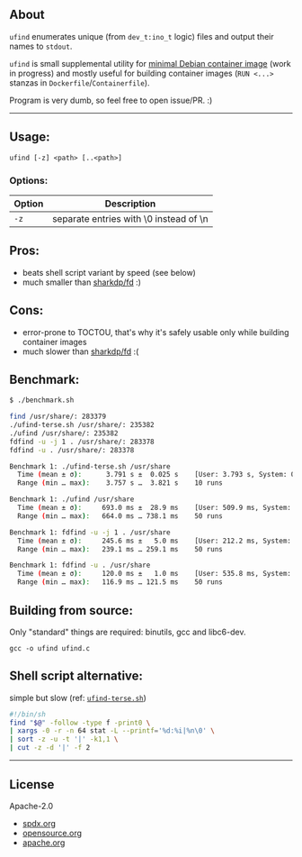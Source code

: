 ## About

`ufind` enumerates unique (from `dev_t:ino_t` logic) files and output their names to `stdout`.

`ufind` is small supplemental utility for [minimal Debian container image](https://github.com/rockdrilla/docker-debian) (work in progress) and mostly useful for building container images (`RUN <...>` stanzas in `Dockerfile`/`Containerfile`).

Program is very dumb, so feel free to open issue/PR. :)

---

## Usage:

`ufind [-z] <path> [..<path>]`

### Options:

| Option | Description                            |
| ------ | -------------------------------------- |
|  `-z`  | separate entries with \0 instead of \n |

## Pros:

- beats shell script variant by speed (see below)
- much smaller than [sharkdp/fd](https://github.com/sharkdp/fd) :)

## Cons:

- error-prone to TOCTOU, that's why it's safely usable only while building container images
- much slower than [sharkdp/fd](https://github.com/sharkdp/fd) :(

## Benchmark:

```sh
$ ./benchmark.sh

find /usr/share/: 283379
./ufind-terse.sh /usr/share/: 235382
./ufind /usr/share/: 235382
fdfind -u -j 1 . /usr/share/: 283378
fdfind -u . /usr/share/: 283378

Benchmark 1: ./ufind-terse.sh /usr/share
  Time (mean ± σ):      3.791 s ±  0.025 s    [User: 3.793 s, System: 0.655 s]
  Range (min … max):    3.757 s …  3.821 s    10 runs

Benchmark 1: ./ufind /usr/share
  Time (mean ± σ):     693.0 ms ±  28.9 ms    [User: 509.9 ms, System: 181.6 ms]
  Range (min … max):   664.0 ms … 738.1 ms    50 runs

Benchmark 1: fdfind -u -j 1 . /usr/share
  Time (mean ± σ):     245.6 ms ±   5.0 ms    [User: 212.2 ms, System: 174.1 ms]
  Range (min … max):   239.1 ms … 259.1 ms    50 runs

Benchmark 1: fdfind -u . /usr/share
  Time (mean ± σ):     120.0 ms ±   1.0 ms    [User: 535.8 ms, System: 1021.7 ms]
  Range (min … max):   116.9 ms … 121.5 ms    50 runs
```

## Building from source:

Only "standard" things are required: binutils, gcc and libc6-dev.

`gcc -o ufind ufind.c`

## Shell script alternative:

simple but slow (ref: [`ufind-terse.sh`](ufind-terse.sh))

```sh
#!/bin/sh
find "$@" -follow -type f -print0 \
| xargs -0 -r -n 64 stat -L --printf='%d:%i|%n\0' \
| sort -z -u -t '|' -k1,1 \
| cut -z -d '|' -f 2
```

---

## License

Apache-2.0

- [spdx.org](https://spdx.org/licenses/Apache-2.0.html)
- [opensource.org](https://opensource.org/licenses/Apache-2.0)
- [apache.org](https://www.apache.org/licenses/LICENSE-2.0)
